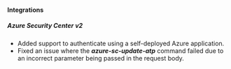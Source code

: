 
#### Integrations
##### Azure Security Center v2
- Added support to authenticate using a self-deployed Azure application.
- Fixed an issue where the ***azure-sc-update-atp*** command failed due to an incorrect parameter being passed in the request body.


